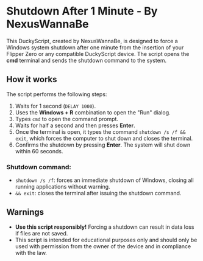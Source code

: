 # Shutdown After 1 Minute - By NexusWannaBe

This DuckyScript, created by NexusWannaBe, is designed to force a Windows system shutdown after one minute from the insertion of your Flipper Zero or any compatible DuckyScript device. The script opens the **cmd** terminal and sends the shutdown command to the system.

## How it works

The script performs the following steps:
1. Waits for 1 second (`DELAY 1000`).
2. Uses the **Windows + R** combination to open the "Run" dialog.
3. Types `cmd` to open the command prompt.
4. Waits for half a second and then presses **Enter**.
5. Once the terminal is open, it types the command `shutdown /s /f && exit`, which forces the computer to shut down and closes the terminal.
6. Confirms the shutdown by pressing **Enter**. The system will shut down within 60 seconds.

### Shutdown command:
- `shutdown /s /f`: forces an immediate shutdown of Windows, closing all running applications without warning.
- `&& exit`: closes the terminal after issuing the shutdown command.

## Warnings

- **Use this script responsibly!** Forcing a shutdown can result in data loss if files are not saved.
- This script is intended for educational purposes only and should only be used with permission from the owner of the device and in compliance with the law.

